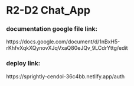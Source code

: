 <h1>R2-D2 Chat_App</h1>


<h3>documentation google file link: </h3> https://docs.google.com/document/d/1nBxH5-rKhfvXqkXQynovXJqVxaQ80eJQv_9LCdrYttg/edit<br/>
<h3>deploy link: </h3> https://sprightly-cendol-36c4bb.netlify.app/auth
